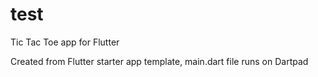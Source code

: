 # test

Tic Tac Toe app for Flutter

Created from Flutter starter app template, main.dart file runs on Dartpad
